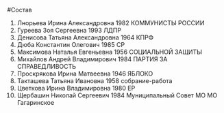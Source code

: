 #Состав
1. Лнорьева Ирина Александровна 1982 КОММУНИСТЫ РОССИИ
2. Гуреева Зоя Сергеевна 1993 ЛДПР
3. Денисова Татьяна Александровна 1964 КПРФ
4. Дюба Константин Олегович 1985 СР
5. Максимова Наталья Евгеньевна 1956 СОЦИАЛЬНОЙ ЗАЩИТЫ
6. Михайлов Андрей Владимирович 1984 ПАРТИЯ ЗА СПРАВЕДЛИВОСТЬ
7. Проскрякова Ирина Матвеевна 1946 ЯБЛОКО
8. Такташева Татьяна Ивановна 1958 собрание-работа
9. Цветкова Ирина Владимировна 1980 ЕР
10. Щербашин Николай Сергеевич 1984 Муниципальный Совет МО МО Гагаринское
